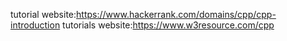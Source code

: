 tutorial website:https://www.hackerrank.com/domains/cpp/cpp-introduction
tutorials website:https://www.w3resource.com/cpp

